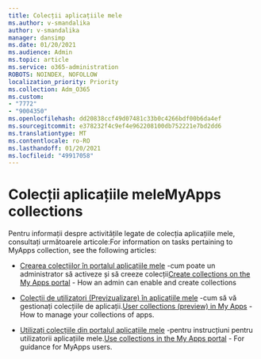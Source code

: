 ```yaml
---
title: Colecții aplicațiile mele
ms.author: v-smandalika
author: v-smandalika
manager: dansimp
ms.date: 01/20/2021
ms.audience: Admin
ms.topic: article
ms.service: o365-administration
ROBOTS: NOINDEX, NOFOLLOW
localization_priority: Priority
ms.collection: Adm_O365
ms.custom:
- "7772"
- "9004350"
ms.openlocfilehash: dd20838ccf49d07481c33b0c4266bdf00b6da4ef
ms.sourcegitcommit: e378232f4c9ef4e962208100db752221e7bd2dd6
ms.translationtype: MT
ms.contentlocale: ro-RO
ms.lasthandoff: 01/20/2021
ms.locfileid: "49917058"
---
```

# <a name="myapps-collections"></a><span data-ttu-id="546bc-102">Colecții aplicațiile mele</span><span class="sxs-lookup"><span data-stu-id="546bc-102">MyApps collections</span></span>

<span data-ttu-id="546bc-103">Pentru informații despre activitățile legate de colecția aplicațiile mele, consultați următoarele articole:</span><span class="sxs-lookup"><span data-stu-id="546bc-103">For information on tasks pertaining to MyApps collection, see the following articles:</span></span>

- <span data-ttu-id="546bc-104">[Crearea colecțiilor în portalul aplicațiile mele](https://docs.microsoft.com/azure/active-directory/manage-apps/access-panel-collections) -cum poate un administrator să activeze și să creeze colecții</span><span class="sxs-lookup"><span data-stu-id="546bc-104">[Create collections on the My Apps portal](https://docs.microsoft.com/azure/active-directory/manage-apps/access-panel-collections) - How an admin can enable and create collections</span></span>

- <span data-ttu-id="546bc-105">[Colecții de utilizatori (Previzualizare) în aplicațiile mele](https://docs.microsoft.com/azure/active-directory/user-help/my-apps-portal-user-collections) -cum să vă gestionați colecțiile de aplicații.</span><span class="sxs-lookup"><span data-stu-id="546bc-105">[User collections (preview) in My Apps](https://docs.microsoft.com/azure/active-directory/user-help/my-apps-portal-user-collections) - How to manage your collections of apps.</span></span> 

- <span data-ttu-id="546bc-106">[Utilizați colecțiile din portalul aplicațiile mele](https://docs.microsoft.com/azure/active-directory/user-help/my-applications-portal-workspaces) -pentru instrucțiuni pentru utilizatorii aplicațiile mele.</span><span class="sxs-lookup"><span data-stu-id="546bc-106">[Use collections in the My Apps portal](https://docs.microsoft.com/azure/active-directory/user-help/my-applications-portal-workspaces) - For guidance for MyApps users.</span></span>
